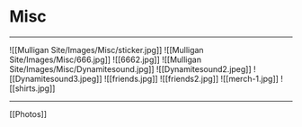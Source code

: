 # Misc

---

![[Mulligan Site/Images/Misc/sticker.jpg]]
![[Mulligan Site/Images/Misc/666.jpg]]
![[6662.jpg]]
![[Mulligan Site/Images/Misc/Dynamitesound.jpg]]
![[Dynamitesound2.jpeg]]
![[Dynamitesound3.jpeg]]
![[friends.jpg]]
![[friends2.jpg]]
![[merch-1.jpg]]
![[shirts.jpg]]

---

[[Photos]]
